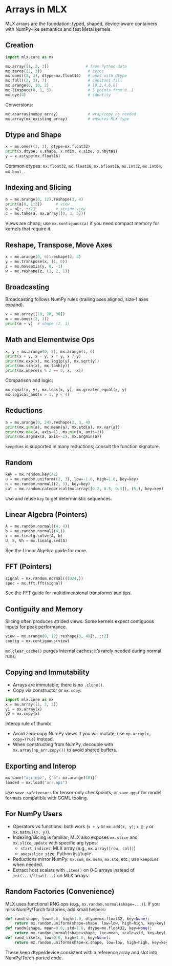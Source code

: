 # Arrays in MLX

MLX arrays are the foundation: typed, shaped, device‑aware containers with NumPy‑like semantics and fast Metal kernels.

## Creation

```python
import mlx.core as mx

mx.array([1, 2, 3])                # from Python data
mx.zeros((2, 3))                    # zeros
mx.ones((2, 3), dtype=mx.float16)   # ones with dtype
mx.full((2, 3), 7)                  # constant fill
mx.arange(0, 10, 2)                 # [0,2,4,6,8]
mx.linspace(0, 1, 5)                # 5 points from 0..1
mx.eye(4)                           # identity
```

Conversions:

```python
mx.asarray(numpy_array)             # wrap/copy as needed
mx.array(mx_existing_array)         # ensures MLX type
```

## Dtype and Shape

```python
x = mx.ones((3, 3), dtype=mx.float32)
print(x.dtype, x.shape, x.ndim, x.size, x.nbytes)
y = x.astype(mx.float16)
```

Common dtypes: `mx.float32`, `mx.float16`, `mx.bfloat16`, `mx.int32`, `mx.int64`, `mx.bool_`.

## Indexing and Slicing

```python
a = mx.arange(0, 12).reshape(3, 4)
print(a[0, 1:3])      # view
b = a[:, ::2]         # stride view
c = mx.take(a, mx.array([0, 3, 5]))
```

Views are cheap; use `mx.contiguous(a)` if you need compact memory for kernels that require it.

## Reshape, Transpose, Move Axes

```python
x = mx.arange(0, 6).reshape(2, 3)
y = mx.transpose(x, (1, 0))
z = mx.moveaxis(y, 0, -1)
w = mx.reshape(z, (3, 2, 1))
```

## Broadcasting

Broadcasting follows NumPy rules (trailing axes aligned, size‑1 axes expand).

```python
v = mx.array([10, 20, 30])
m = mx.ones((2, 3))
print(m + v)  # shape (2, 3)
```

## Math and Elementwise Ops

```python
x, y = mx.arange(0, 5), mx.arange(1, 6)
print(x + y, x - y, x * y, x / y)
print(mx.exp(x), mx.log1p(y), mx.sqrt(y))
print(mx.sin(x), mx.tanh(y))
print(mx.where(x % 2 == 0, x, -x))
```

Comparison and logic:

```python
mx.equal(x, y), mx.less(x, y), mx.greater_equal(x, y)
mx.logical_and(x > 1, y < 4)
```

## Reductions

```python
a = mx.arange(0, 24).reshape(2, 3, 4)
print(mx.sum(a), mx.mean(a), mx.std(a), mx.var(a))
print(mx.max(a, axis=1), mx.min(a, axis=2))
print(mx.argmax(a, axis=-1), mx.argmin(a))
```

`keepdims` is supported in many reductions; consult the function signature.

## Random

```python
key = mx.random.key(42)
u = mx.random.uniform((2, 3), low=-1.0, high=1.0, key=key)
n = mx.random.normal((2, 3), key=key)
cat = mx.random.categorical(mx.array([0.2, 0.5, 0.3]), (5,), key=key)
```

Use and reuse `key` to get deterministic sequences.

## Linear Algebra (Pointers)

```python
A = mx.random.normal((4, 4))
b = mx.random.normal((4,))
x = mx.linalg.solve(A, b)
U, S, Vh = mx.linalg.svd(A)
```

See the Linear Algebra guide for more.

## FFT (Pointers)

```python
signal = mx.random.normal((1024,))
spec = mx.fft.fft(signal)
```

See the FFT guide for multidimensional transforms and tips.

## Contiguity and Memory

Slicing often produces strided views. Some kernels expect contiguous inputs for peak performance.

```python
view = mx.arange(0, 12).reshape(3, 4)[:, ::2]
contig = mx.contiguous(view)
```

`mx.clear_cache()` purges internal caches; it’s rarely needed during normal runs.

## Copying and Immutability

- Arrays are immutable; there is no `.clone()`.
- Copy via constructor or `mx.copy`:

```python
import mlx.core as mx
x = mx.array([1, 2, 3])
y1 = mx.array(x)
y2 = mx.copy(x)
```

Interop rule of thumb:
- Avoid zero‑copy NumPy views if you will mutate; use `np.array(x, copy=True)` instead.
- When constructing from NumPy, decouple with `mx.array(np_arr.copy())` to avoid shared buffers.

## Exporting and Interop

```python
mx.save("arr.npz", {"a": mx.arange(10)})
loaded = mx.load("arr.npz")
```

Use `save_safetensors` for tensor‑only checkpoints, or `save_gguf` for model formats compatible with GGML tooling.

## For NumPy Users

- Operators vs functions: both work (`x + y` or `mx.add(x, y)`; `x @ y` or `mx.matmul(x, y)`).
- Indexing/slicing is familiar; MLX also exposes `mx.slice` and `mx.slice_update` with specific arg types:
  - `start_indices`: MLX array (e.g., `mx.array([row, col])`)
  - `axes`/`slice_size`: Python list/tuple
- Reductions mirror NumPy: `mx.sum`, `mx.mean`, `mx.std`, etc.; use `keepdims` when needed.
- Extract host scalars with `.item()` on 0‑D arrays instead of `int(...)`/`float(...)` on MLX arrays.

## Random Factories (Convenience)

MLX uses functional RNG ops (e.g., `mx.random.normal(shape=...)`). If you miss NumPy/Torch factories, add small helpers:

```python
def rand(shape, low=0.0, high=1.0, dtype=mx.float32, key=None):
    return mx.random.uniform(shape=shape, low=low, high=high, key=key).astype(dtype)
def randn(shape, mean=0.0, std=1.0, dtype=mx.float32, key=None):
    return mx.random.normal(shape=shape, loc=mean, scale=std, key=key).astype(dtype)
def rand_like(x, low=0.0, high=1.0, key=None):
    return mx.random.uniform(shape=x.shape, low=low, high=high, key=key).astype(x.dtype)
```

These keep dtype/device consistent with a reference array and slot into NumPy/Torch‑ported code.
